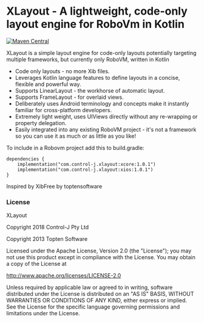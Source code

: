 # XLayout - A lightweight, code-only layout engine for RoboVm in Kotlin

[![Maven Central](https://maven-badges.herokuapp.com/maven-central/com.control-j.xlayout/xcore/badge.png)](https://search.maven.org/search?q=g:com.control-j.xlayout)

XLayout is a simple layout engine for code-only layouts potentially targeting multiple frameworks, but currently only  RoboVM, written in Kotlin

* Code only layouts - no more Xib files.
* Leverages Kotlin language features to define layouts in a concise, flexible and powerful way.
* Supports LinearLayout - the workhorse of automatic layout.
* Supports FrameLayout - for overlaid views.
* Deliberately uses Android terminology and concepts make it instantly familiar for cross-platform developers.
* Extremely light weight, uses UIViews directly without any re-wrapping or property delegation.
* Easily integrated into any existing RoboVM project - it's not a framework so you can use it as much or as little as you like!

To include in a Robovm project add this to build.gradle:

````
dependencies {
    implementation("com.control-j.xlayout:xcore:1.0.1")
    implementation("com.control-j.xlayout:xios:1.0.1")
}
````

Inspired by XibFree by toptensoftware

### License

XLayout

Copyright 2018 Control-J Pty Ltd

Copyright 2013 Topten Software

Licensed under the Apache License, Version 2.0 (the "License");
you may not use this product except in compliance with the License.
You may obtain a copy of the License at

<http://www.apache.org/licenses/LICENSE-2.0>

Unless required by applicable law or agreed to in writing, software
distributed under the License is distributed on an "AS IS" BASIS,
WITHOUT WARRANTIES OR CONDITIONS OF ANY KIND, either express or implied.
See the License for the specific language governing permissions and
limitations under the License.

 


